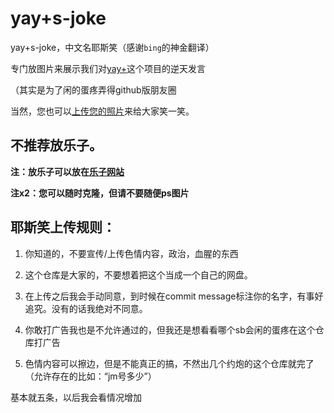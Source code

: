 # yay+s-joke
yay+s-joke，中文名耶斯笑（感谢``bing``的神金翻译）

专门放图片来展示我们对[yay+](https://github.com/Colin130716/yay-plus)这个项目的逆天发言

（其实是为了闲的蛋疼弄得github版朋友圈

当然，您也可以[上传您的照片](https://github.com/qwq9scan114514/yay-s-joke/pulls)来给大家笑一笑。

## 不推荐放乐子。  

**注：放乐子可以放在[乐子网站](https://rubbsih.ama.moe)**

**注x2：您可以随时克隆，但请不要随便ps图片**
## 耶斯笑上传规则：

1. 你知道的，不要宣传/上传色情内容，政治，血腥的东西

2. 这个仓库是大家的，不要想着把这个当成一个自己的网盘。

3. 在上传之后我会手动同意，到时候在commit message标注你的名字，有事好追究。没有的话我绝对不同意。

4. 你敢打广告我也是不允许通过的，但我还是想看看哪个sb会闲的蛋疼在这个仓库打广告

5. 色情内容可以擦边，但是不能真正的搞，不然出几个约炮的这个仓库就完了（允许存在的比如：“jm号多少”）

基本就五条，以后我会看情况增加
